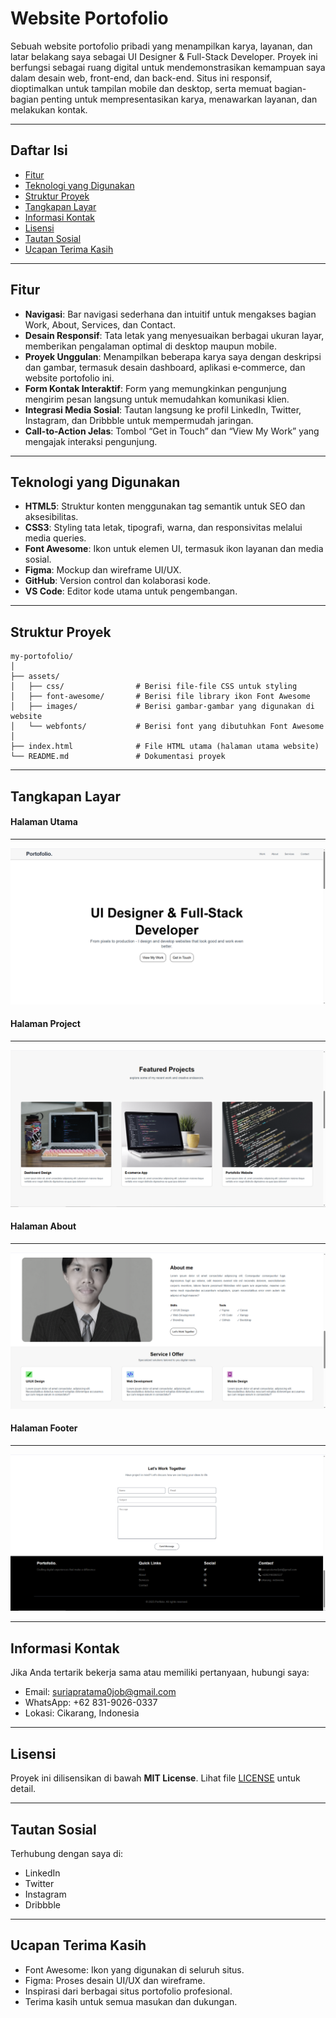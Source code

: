 # Website Portofolio

Sebuah website portofolio pribadi yang menampilkan karya, layanan, dan latar belakang saya sebagai UI Designer & Full-Stack Developer. Proyek ini berfungsi sebagai ruang digital untuk mendemonstrasikan kemampuan saya dalam desain web, front-end, dan back-end. Situs ini responsif, dioptimalkan untuk tampilan mobile dan desktop, serta memuat bagian-bagian penting untuk mempresentasikan karya, menawarkan layanan, dan melakukan kontak.

---

## Daftar Isi

- [Fitur](#fitur)  
- [Teknologi yang Digunakan](#teknologi-yang-digunakan)  
- [Struktur Proyek](#struktur-proyek)  
- [Tangkapan Layar](#tangkapan-layar)  
- [Informasi Kontak](#informasi-kontak)  
- [Lisensi](#lisensi)  
- [Tautan Sosial](#tautan-sosial)  
- [Ucapan Terima Kasih](#ucapan-terima-kasih)  

---

## Fitur

- **Navigasi**: Bar navigasi sederhana dan intuitif untuk mengakses bagian Work, About, Services, dan Contact.  
- **Desain Responsif**: Tata letak yang menyesuaikan berbagai ukuran layar, memberikan pengalaman optimal di desktop maupun mobile.  
- **Proyek Unggulan**: Menampilkan beberapa karya saya dengan deskripsi dan gambar, termasuk desain dashboard, aplikasi e‑commerce, dan website portofolio ini.  
- **Form Kontak Interaktif**: Form yang memungkinkan pengunjung mengirim pesan langsung untuk memudahkan komunikasi klien.  
- **Integrasi Media Sosial**: Tautan langsung ke profil LinkedIn, Twitter, Instagram, dan Dribbble untuk mempermudah jaringan.  
- **Call-to-Action Jelas**: Tombol “Get in Touch” dan “View My Work” yang mengajak interaksi pengunjung.

---

## Teknologi yang Digunakan

- **HTML5**: Struktur konten menggunakan tag semantik untuk SEO dan aksesibilitas.  
- **CSS3**: Styling tata letak, tipografi, warna, dan responsivitas melalui media queries.  
- **Font Awesome**: Ikon untuk elemen UI, termasuk ikon layanan dan media sosial.  
- **Figma**: Mockup dan wireframe UI/UX.  
- **GitHub**: Version control dan kolaborasi kode.  
- **VS Code**: Editor kode utama untuk pengembangan.

---

## Struktur Proyek

```
my-portofolio/
│
├── assets/
│   ├── css/                # Berisi file-file CSS untuk styling
│   ├── font-awesome/       # Berisi file library ikon Font Awesome
│   ├── images/             # Berisi gambar-gambar yang digunakan di website
│   └── webfonts/           # Berisi font yang dibutuhkan Font Awesome
│
├── index.html              # File HTML utama (halaman utama website)
└── README.md               # Dokumentasi proyek
```

---

## Tangkapan Layar
#### Halaman Utama
---
![Preview Website](assets/images/home.png)

#### Halaman Project
---
![Preview Website](assets/images/project.png)

#### Halaman About
---
![Preview Website](assets/images/about.png)

#### Halaman Footer
---
![Preview Website](assets/images/footer.png)

---

## Informasi Kontak
Jika Anda tertarik bekerja sama atau memiliki pertanyaan, hubungi saya:
- Email: suriapratama0job@gmail.com
- WhatsApp: +62 831-9026-0337
- Lokasi: Cikarang, Indonesia

---

## Lisensi
Proyek ini dilisensikan di bawah **MIT License**. Lihat file [LICENSE](LICENSE) untuk detail.

---

## Tautan Sosial
Terhubung dengan saya di:
- LinkedIn
- Twitter
- Instagram
- Dribbble

---

## Ucapan Terima Kasih
- Font Awesome: Ikon yang digunakan di seluruh situs.
- Figma: Proses desain UI/UX dan wireframe.
- Inspirasi dari berbagai situs portofolio profesional.
- Terima kasih untuk semua masukan dan dukungan.
